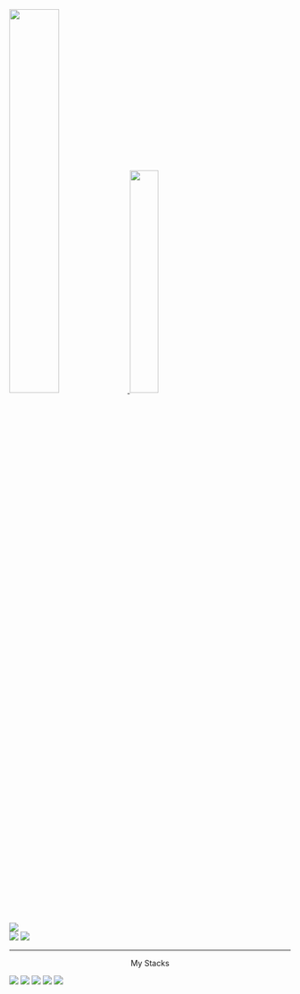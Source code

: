 
<!--
**wjdsheep15/wjdsheep15** is a ✨ _special_ ✨ repository because its `README.md` (this file) appears on your GitHub profile.
-->
<div>
<a href="s">
  <img src="https://github-readme-stats.vercel.app/api?username=wjdsheep15&theme=dark&show_icons=true" width="42%" />
</a>

<a href="s">
  <img src="https://github-readme-stats.vercel.app/api/top-langs/?username=wjdsheep15&exclude_repo=dkssud8150.github.io&layout=compact&theme=tokyonight" width="32%" />
</a>
</div>




<img src="http://github-profile-summary-cards.vercel.app/api/cards/profile-details?username=wjdsheep15&theme=github_dark"/>
<div >
  <img src="http://github-profile-summary-cards.vercel.app/api/cards/repos-per-language?username=wjdsheep15&theme=github_dark"/>
  <img src="http://github-profile-summary-cards.vercel.app/api/cards/stats?username=wjdsheep15&theme=github_dark"/>
</div>

***
<center><p> My Stacks</p></center>
  <p>
 
  <img src="https://img.shields.io/badge/Android-34A853?style=for-the-badge&logo=Android&logoColor=white">
  <img src="https://img.shields.io/badge/Python-3776AB?style=for-the-badge&logo=Python&logoColor=white">
  <img src="https://img.shields.io/badge/Kotlin-7F52FF?style=for-the-badge&logo=Kotlin&logoColor=white">
  <img src="https://img.shields.io/badge/JS-F7DF1E?style=for-the-badge&logo=JS&logoColor=white">
  <img src="https://img.shields.io/badge/HTML-E34F26?style=for-the-badge&logo=HTML&logoColor=white">
  
</p>

</center> 
